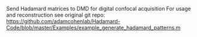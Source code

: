 Send Hadamard matrices to DMD for digital confocal acquisition
For usage and reconstruction see original git repo:
https://github.com/adamcohenlab/Hadamard-Code/blob/master/Examples/example_generate_hadamard_patterns.m